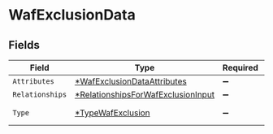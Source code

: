 # WafExclusionData


## Fields

| Field                                                                                          | Type                                                                                           | Required                                                                                       | Description                                                                                    |
| ---------------------------------------------------------------------------------------------- | ---------------------------------------------------------------------------------------------- | ---------------------------------------------------------------------------------------------- | ---------------------------------------------------------------------------------------------- |
| `Attributes`                                                                                   | [*WafExclusionDataAttributes](../../models/shared/wafexclusiondataattributes.md)               | :heavy_minus_sign:                                                                             | N/A                                                                                            |
| `Relationships`                                                                                | [*RelationshipsForWafExclusionInput](../../models/shared/relationshipsforwafexclusioninput.md) | :heavy_minus_sign:                                                                             | N/A                                                                                            |
| `Type`                                                                                         | [*TypeWafExclusion](../../models/shared/typewafexclusion.md)                                   | :heavy_minus_sign:                                                                             | Resource type.                                                                                 |